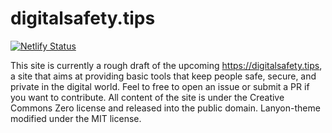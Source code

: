 # digitalsafety.tips

[![Netlify Status](https://api.netlify.com/api/v1/badges/4792148f-608f-4fa3-95ab-910c55b2f12d/deploy-status)](https://app.netlify.com/sites/eloquent-yalow-356e80/deploys)

This site is currently a rough draft of the upcoming https://digitalsafety.tips, a site that aims at providing basic tools that keep people safe, secure, and private in the digital world. Feel to free to open an issue or submit a PR if you want to contribute. All content of the site is under the Creative Commons Zero license and released into the public domain. Lanyon-theme modified under the MIT license. 
